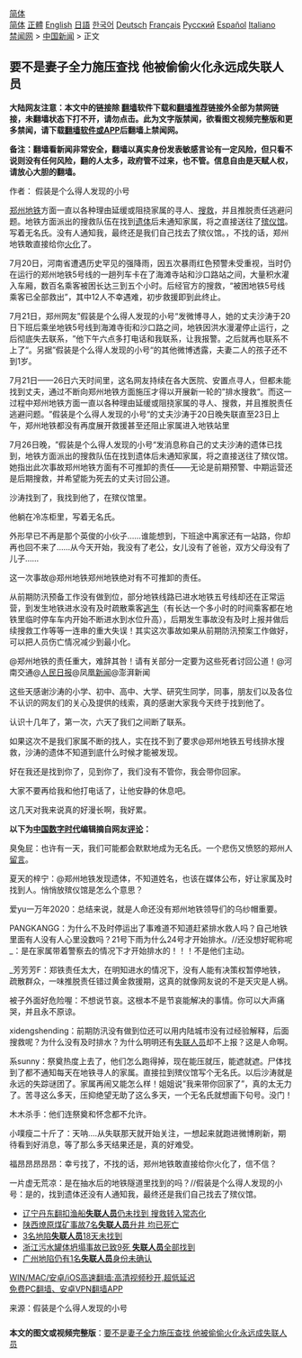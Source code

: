 <!-- 面包屑导航 --> <div class="breadcrumb"><!-- GTranslate: https://gtranslate.io/ -->  <div class="switcher notranslate">  <div class="selected">  <a href="#" onclick="return false;"> 简体</a>  </div>  <div class="option">  <a href="https://www.bannedbook.org" onclick="doGTranslate('zh-CN|zh-CN');jQuery('div.switcher div.selected a').html(jQuery(this).html());return false;" title="简体中文" class="nturl selected"> 简体</a>  <a href="https://www.bannedbook.org/zh-tw/" onclick="doGTranslate('zh-CN|zh-TW');jQuery('div.switcher div.selected a').html(jQuery(this).html());return false;" title="繁體中文" class="nturl"> 正體</a>  <a href="https://www.bannedbook.org/en/" onclick="doGTranslate('zh-CN|en');jQuery('div.switcher div.selected a').html(jQuery(this).html());return false;" title="English" class="nturl"> English</a>  <a href="https://www.bannedbook.org/ja/" onclick="doGTranslate('zh-CN|ja');jQuery('div.switcher div.selected a').html(jQuery(this).html());return false;" title="日本語" class="nturl"> 日語</a>  <a href="https://www.bannedbook.org/ko/" onclick="doGTranslate('zh-CN|ko');jQuery('div.switcher div.selected a').html(jQuery(this).html());return false;" title="한국어" class="nturl"> 한국어</a>  <a href="https://www.bannedbook.org/de/" onclick="doGTranslate('zh-CN|de');jQuery('div.switcher div.selected a').html(jQuery(this).html());return false;" title="Deutsch" class="nturl"> Deutsch</a>  <a href="https://www.bannedbook.org/fr/" onclick="doGTranslate('zh-CN|fr');jQuery('div.switcher div.selected a').html(jQuery(this).html());return false;" title="Français" class="nturl"> Français</a>  <a href="https://www.bannedbook.org/ru/" onclick="doGTranslate('zh-CN|ru');jQuery('div.switcher div.selected a').html(jQuery(this).html());return false;" title="Русский" class="nturl"> Русский</a>  <a href="https://www.bannedbook.org/es/" onclick="doGTranslate('zh-CN|es');jQuery('div.switcher div.selected a').html(jQuery(this).html());return false;" title="Español" class="nturl"> Español</a>  <a href="https://www.bannedbook.org/it/" onclick="doGTranslate('zh-CN|it');jQuery('div.switcher div.selected a').html(jQuery(this).html());return false;" title="Italiano" class="nturl"> Italiano</a>  </div>  </div>      <div class='breadcrumb-sub'><!-- Breadcrumb NavXT 6.3.0 --> <a href="https://www.bannedbook.org/" class="home">禁闻网</a> &gt; <a href="https://www.bannedbook.org/bnews/cnnews/" class="category">中国新闻</a> &gt; 正文</div></div><h2>要不是妻子全力施压查找 他被偷偷火化永远成失联人员</h2> <p class="notice"><b>大陆网友注意：本文中的链接除 <a href="https://github.com/bannedbook/fanqiang" >翻墙</a>软件下载和<a href="https://github.com/killgcd/justmysocks/blob/master/README.md">翻墙推荐</a>链接外全部为禁网链接，未翻墙状态下打不开，请勿点击。此为文字版禁闻，欲看图文视频完整版和更多禁闻，请下载<a href="https://github.com/bannedbook/fanqiang">翻墙软件或APP</a>后翻墙上禁闻网。</p><p>备注：翻墙看新闻非常安全，翻墙以真实身份发表敏感言论有一定风险，但只看不说则没有任何风险，翻的人太多，政府管不过来，也不管。信息自由是天赋人权，请放心大胆的翻墙。</b></p>  <div class="entry"> <p>作者： 假装是个么得人发现的小号</p> <p id="summary"><a href="https://www.bannedbook.org/bnews/tag/%e9%83%91%e5%b7%9e/" class="st_tag internal_tag" rel="tag" title="标签 郑州 下的日志">郑州</a><a href="https://www.bannedbook.org/bnews/tag/%e5%9c%b0%e9%93%81/" class="st_tag internal_tag" rel="tag" title="标签 地铁 下的日志">地铁</a>方面一直以各种理由延缓或阻挠家属的寻人、<a href="https://www.bannedbook.org/bnews/tag/%E6%90%9C%E6%95%91/" class="st_tag internal_tag" rel="tag" title="标签 搜救 下的日志">搜救</a>，并且推脱责任逃避问题。‌‌地铁方面派出的搜救队伍在找到<a href="https://www.bannedbook.org/bnews/tag/%E9%81%97%E4%BD%93/" class="st_tag internal_tag" rel="tag" title="标签 遗体 下的日志">遗体</a>后未通知家属，将之直接送往了<a href="https://www.bannedbook.org/bnews/tag/%E6%AE%A1%E4%BB%AA%E9%A6%86/" class="st_tag internal_tag" rel="tag" title="标签 殡仪馆 下的日志">殡仪馆</a>。写着无名氏。没有人通知我，最终还是我们自己找去了殡仪馆。，不找的话，郑州地铁敢直接给你<a href="https://www.bannedbook.org/bnews/tag/%E7%81%AB%E5%8C%96/" class="st_tag internal_tag" rel="tag" title="标签 火化 下的日志">火化</a>了。</p> <p>7月20日，河南省遭遇历史罕见的强降雨，因五次暴雨红色预警未受重视，当时仍在运行的郑州地铁5号线的一趟列车卡在了海滩寺站和沙口路站之间，大量积水灌入车厢，数百名乘客被困长达三到五个小时。后经官方的搜救，‌‌“被困地铁5号线乘客已全部救出‌‌”，其中12人不幸遇难，初步救援即到此终止。</p> <p>7月21日，郑州网友‌”假装是个么得人发现的小号‌‌“发微博寻人，她的丈夫沙涛于20日下班后乘坐地铁5号线到海滩寺街和沙口路之间，地铁因洪水漫灌停止运行，之后彻底失去联系，‌‌”他下午六点多打电话和我联系，让我报警。之后就再也联系不上了‌‌“。另据‌‌”假装是个么得人发现的小号‌‌“的其他微博透露，夫妻二人的孩子还不到1岁。</p> <p>7月21日——26日六天时间里，这名网友持续在各大医院、安置点寻人，但都未能找到丈夫，通过不断向郑州地铁方面施压才得以开展新一轮的‌‌”排水搜救‌‌“。而这一过程中郑州地铁方面一直以各种理由延缓或阻挠家属的寻人、搜救，并且推脱责任逃避问题。‌‌”假装是个么得人发现的小号‌‌“的丈夫沙涛于20日晚失联直至23日上午，郑州地铁都没有再度展开救援甚至还阻止家属进入地铁站里</p> <p>7月26日晚，‌‌”假装是个么得人发现的小号‌‌“发消息称自己的丈夫沙涛的遗体已找到，地铁方面派出的搜救队伍在找到遗体后未通知家属，将之直接送往了殡仪馆。她指出此次事故郑州地铁方面有不可推卸的责任——无论是前期预警、中期运营还是后期搜救，并希望能为死去的丈夫讨回公道。</p> <p>沙涛找到了，我找到他了，在殡仪馆里。</p> <p>他躺在冷冻柜里，写着无名氏。</p>  <p>外形早已不再是那个英俊的小伙子……谁能想到，下班途中离家还有一站路，你却再也回不来了……从今天开始，我没有了老公，女儿没有了爸爸，双方父母没有了儿子……</p> <p>这一次事故@郑州地铁郑州地铁绝对有不可推卸的责任。</p> <p>从前期防汛预备工作没有做到位，部分地铁线路已进水地铁五号线却还在正常运营，到发生地铁进水没有及时疏散乘客<span class='wp_keywordlink'><a href="https://www.bannedbook.org/forum5/topic38.html" title="劫难逃生有秘诀" target="_blank">逃生</a></span>（有长达一个多小时的时间乘客都在地铁里临时停车车内开始不断进水到水位升高），后期发生事故没有及时上报并做后续搜救工作等等一连串的重大失误！其实这次事故如果从前期防汛预案工作做好，可以把人员伤亡情况减少到最小化。</p> <p>@郑州地铁的责任重大，难辞其咎！请有关部分一定要为这些死者讨回公道！@河南交通@<span class='wp_keywordlink'><a href="https://www.bannedbook.org/forum2/topic109.html" title="透视人民日报" target="_blank">人民日报</a></span>@凤凰<span class='wp_keywordlink_affiliate'><a href="https://www.bannedbook.org/" title="新闻">新闻</a></span>@澎湃新闻</p> <p>这些天感谢沙涛的小学、初中、高中、大学、研究生同学，同事，朋友们以及各位不认识的网友们的关心及提供的线索，真的感谢大家我今天终于找到他了。</p> <p>认识十几年了，第一次，六天了我们之间断了联系。</p> <p>如果这次不是我们家属不断的找人，实在找不到了要求@郑州地铁五号线排水搜救，沙涛的遗体不知道到底什么时候才能被发现。</p> <p>好在我还是找到你了，见到你了，我们没有不管你，我会带你回家。</p>  <p>大家不要再给我和他打电话了，让他安静的休息吧。</p> <p>这几天对我来说真的好漫长啊，我好累。</p> <p><strong>以下为<span class='wp_keywordlink_affiliate'><a href="https://www.bannedbook.org/" title="中国" target="_blank">中国</a></span><span class='wp_keywordlink_affiliate'><a href="https://chinadigitaltimes.net/chinese/" title="中国数字时代" target="_blank">数字时代</a></span>编辑摘自网友<span class='wp_keywordlink_affiliate'><a href="https://www.bannedbook.org/bnews/comments/" title="新闻评论" target="_blank">评论</a></span>：</strong></p> <p>臭兔屁：也许有一天，我们可能都会默默地成为无名氏。一个悲伤又愤怒的郑州人<span class='wp_keywordlink'><a href="https://www.bannedbook.org/bnews/tougao/" title="留言" target="_blank">留言</a></span>。</p> <p>夏天的梓宁：@郑州地铁发现遗体，不知道姓名，也该在媒体公布，好让家属及时找到人。悄悄放殡仪馆是怎么个意思？</p> <p>爱yu一万年2020：总结来说，就是人命还没有郑州地铁领导们的乌纱帽重要。</p> <p>PANGKANGG：为什么不及时停运出了事难道不知道赶紧排水救人吗？自己地铁里面有人没有人心里没数吗？21号下雨为什么24号才开始排水。//还没想好昵称呢_：是在家属带着警察去的情况下才开始排水的！！！不是他们主动。</p> <p>_芳芳芳F：郑铁责任太大，在明知进水的情况下，没有人能有决策权暂停地铁，疏散群众，一味推脱责任错过黄金救援期，这真的就像网友说的不是天灾是人祸。</p>  <p>被子外面好危险喔：不想说节哀。这根本不是节哀能解决的事情。你可以大声痛哭，并且永不原谅。</p> <p>xidengshending：前期防汛没有做到位还可以用内陆城市没有过经验解释，后面搜救呢？为什么没有及时排水？为什么明明还有<a href="https://www.bannedbook.org/bnews/tag/%E5%A4%B1%E8%81%94%E4%BA%BA%E5%91%98/" class="st_tag internal_tag" rel="tag" title="标签 失联人员 下的日志">失联人员</a>却不上报？这是人命啊。</p> <p>系sunny：祭奠热度上去了，他们怎么跑得掉，现在能压就压，能遮就遮。尸体找到了都不通知每天在地铁寻人的家属。直接拉到殡仪馆写个无名氏。以后沙涛就是永远的失踪谜团了。家属再闹又能怎么样！姐姐说‌‌”我来带你回家了‌”，真的太无力了。苦寻这么多天，压抑绝望无助了这么多天，一个无名氏就想画下句号。没门！</p> <p>木木杀手：他们连祭奠和怀念都不允许。</p> <p>小噗瘦二十斤了：天呐….从失联那天就开始关注，一想起来就跑进微博刷新，期待看到好消息，等了那么多天结果还是，真的好难受。</p> <p>福昂昂昂昂昂：幸亏找了，不找的话，郑州地铁敢直接给你火化了，信不信？</p> <p>一片虚无荒凉：是在抽水后的地铁隧道里找到的吗？//假装是个么得人发现的小号：是的，找到遗体还没有人通知我，最终还是我们自己找去了殡仪馆。</p> <ul class='op-related-articles' title='相关阅读'> <li><a href='https://www.bannedbook.org/bnews/baitai/20210531/1557116.html' target='_blank'>辽宁丹东翻扣渔船<b>失联人员</b>仍未找到 搜救转入常态化</a></li> <li><a href='https://www.bannedbook.org/bnews/baitai/20200615/1345180.html' target='_blank'>陕西燎原煤矿事故7名<b>失联人员</b>升井 均已死亡</a></li> <li><a href='https://www.bannedbook.org/bnews/baitai/20191220/1244495.html' target='_blank'>3名地陷<b>失联人员</b>18天未找到</a></li> <li><a href='https://www.bannedbook.org/bnews/baitai/20191204/1234957.html' target='_blank'>浙江污水罐体坍塌事故已致9死 <b>失联人员</b>全部找到</a></li> <li><a href='https://www.bannedbook.org/bnews/baitai/20191203/1234207.html' target='_blank'>广州地陷仍有1名<b>失联人员</b>身份未确认</a></li> </ul> <p class="texttj"> <a href="https://github.com/bannedbook/fanqiang/wiki/V2ray%E6%9C%BA%E5%9C%BA" target="_blank">WIN/MAC/安卓/iOS高速翻墙:高清视频秒开,超低延迟</a><br/> <a href="https://github.com/bannedbook/fanqiang/wiki/%E7%A6%81%E9%97%BB%E7%BD%91%E5%AE%89%E5%8D%93%E7%BF%BB%E5%A2%99%E6%96%B0%E9%97%BBAPP" target="_blank">免费PC翻墙、安卓VPN翻墙APP</a></p> <p> 来源：假装是个么得人发现的小号 </p><a name='sharetosocial'></a>  <div style="margin-bottom:5px;padding-bottom:5px;clear:both"> <div id="archive-pix-1" class="banner-ads"> <!-- AuctionX Display platform tag START --> <div id="26318x728x90x621x_ADSLOT2" clicktrack="%%CLICK_URL_ESC%%"></div> <!-- AuctionX Display platform tag END --> </div> <div id="archive-pix-2" class="banner-ads"> <!-- AuctionX Display platform tag START --> <div id="26315x300x250x621x_ADSLOT2" clicktrack="%%CLICK_URL_ESC%%"></div> <!-- AuctionX Display platform tag END --> </div> </div>  <div id="archive-pix-1" class="banner-ads"> <!-- AuctionX Display platform tag START --> <div id="26318x728x90x621x_ADSLOT3" clicktrack="%%CLICK_URL_ESC%%"></div> <!-- AuctionX Display platform tag END --> </div> <div><b>本文的图文或视频完整版</b>：<a href='https://www.bannedbook.org/bnews/cnnews/20210729/1596283.html'>要不是妻子全力施压查找 他被偷偷火化永远成失联人员</a></div>  </div><!--END ENTRY--> 